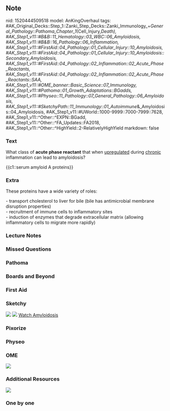 ## Note
nid: 1520444509518
model: AnKingOverhaul
tags: #AK_Original_Decks::Step_1::Zanki_Step_Decks::Zanki_Immunology_+_General_Pathology::Pathoma_Chapter_1_(Cell_Injury,_Death), #AK_Step1_v11::#B&B::11_Hematology::03_WBC::06_Amyloidosis, #AK_Step1_v11::#B&B::16_Pathology::06_Inflammation, #AK_Step1_v11::#FirstAid::04_Pathology::01_Cellular_Injury::10_Amyloidosis, #AK_Step1_v11::#FirstAid::04_Pathology::01_Cellular_Injury::10_Amyloidosis::Secondary_Amyloidosis, #AK_Step1_v11::#FirstAid::04_Pathology::02_Inflammation::02_Acute_Phase_Reactants, #AK_Step1_v11::#FirstAid::04_Pathology::02_Inflammation::02_Acute_Phase_Reactants::SAA, #AK_Step1_v11::#OME_banner::Basic_Science::07_Immunology, #AK_Step1_v11::#Pathoma::01_Growth_Adaptations::BGadds, #AK_Step1_v11::#Physeo::11_Pathology::07_General_Pathology::06_Amyloidosis, #AK_Step1_v11::#SketchyPath::11_Immunology::01_Autoimmune_&_Amyloidosis::04_Amyloidosis, #AK_Step1_v11::#UWorld::1000-9999::7000-7999::7628, #AK_Step1_v11::^Other::^EXPN::BGadd, #AK_Step1_v11::^Other::^FA_Updates::FA2018, #AK_Step1_v11::^Other::^HighYield::2-RelativelyHighYield
markdown: false

### Text
What class of <b>acute phase reactant</b> that when
<u>upregulated</u> during <u>chronic</u> inflammation can lead to
amyloidosis?
<div>
  {{c1::serum amyloid A proteins}}
</div>

### Extra
These proteins have a wide variety of roles:
<div>
  - transport cholesterol to liver for bile (bile has antimicrobial
  membrane disruption properties)
</div>
<div>
  - recruitment of immune cells to inflammatory sites
</div>
<div>
  - induction of enzymes that degrade extracellular matrix
  (allowing inflammatory cells to migrate more rapidly)
</div>

### Lecture Notes


### Missed Questions


### Pathoma


### Boards and Beyond


### First Aid


### Sketchy
<img src=
"SketchyMedical%202019-12-30%2009-30-19_1566160514431.jpg">
<img src="immunology-1-4-amyloidosis_1566160514431.jpg"> <a href=
"https://dashboard.sketchy.com/study/medical/courses/medical-pathophysiology/units/medical-pathophysiology-immunology/videos/medical-pathophysiology-immunology-autoimmune-and-amyloidosis-amyloidosis?utm_source=anki&utm_medium=partnership&utm_campaign=february_update&utm_content=medical">
Watch Amyloidosis</a>

### Pixorize


### Physeo


### OME
<div class="ome-widget">
  <a href=
  "https://onlinemeded.org/spa/immunology?ref=anki"><img src=
  "_OME_AnkiFlashcards_Topic_5.png"></a>
</div>

### Additional Resources
<img src="Screen%20Shot%202019-08-22%20at%2011.04.56%20AM.png">

### One by one

